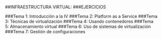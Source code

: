 ##INFRAESTRUCTURA VIRTUAL:
###EJERCICIOS

[Tema 1: Introducción a la IV]:http://jj.github.io/IV/documentos/temas/Intro_concepto_y_soporte_fisico
[Tema 2: Platform as a Service]:http://jj.github.io/IV/documentos/temas/PaaS
[Tema 3: Técnicas de virtualización]:http://jj.github.io/IV/documentos/temas/Tecnicas_de_virtualizacion
[Tema 4: Usando contenedores]:http://jj.github.io/IV/documentos/temas/Contenedores
[Tema 5: Almacenamiento virtual]:http://jj.github.io/IV/documentos/temas/Almacenamiento
[Tema 6: Uso de sistemas de virtualización]:http://jj.github.io/IV/documentos/temas/Uso_de_sistemas
[Tema 7: Gestión de configuraciones]:http://jj.github.io/IV/documentos/temas/Gestion_de_configuraciones

###Tema 1: Introducción a la IV
###Tema 2: Platform as a Service
###Tema 3: Técnicas de virtualización
###Tema 4: Usando contenedores
###Tema 5: Almacenamiento virtual
###Tema 6: Uso de sistemas de virtualización
###Tema 7: Gestión de configuraciones

